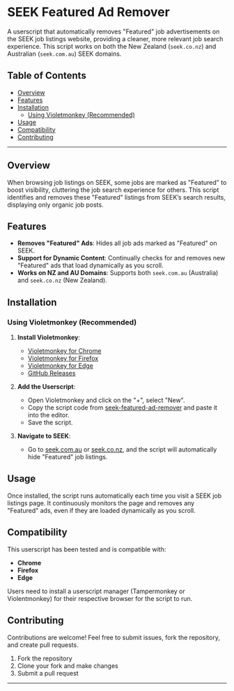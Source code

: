 # SEEK Featured Ad Remover

A userscript that automatically removes "Featured" job advertisements on the SEEK job listings website, providing a cleaner, more relevant job search experience. This script works on both the New Zealand (`seek.co.nz`) and Australian (`seek.com.au`) SEEK domains.

## Table of Contents

- [Overview](#overview)
- [Features](#features)
- [Installation](#installation)
  - [Using Violetmonkey (Recommended)](#using-violetmonkey-recommended)
- [Usage](#usage)
- [Compatibility](#compatibility)
- [Contributing](#contributing)

---

## Overview

When browsing job listings on SEEK, some jobs are marked as "Featured" to boost visibility, cluttering the job search experience for others. This script identifies and removes these "Featured" listings from SEEK’s search results, displaying only organic job posts.

## Features

- **Removes "Featured" Ads**: Hides all job ads marked as "Featured" on SEEK.
- **Support for Dynamic Content**: Continually checks for and removes new "Featured" ads that load dynamically as you scroll.
- **Works on NZ and AU Domains**: Supports both `seek.com.au` (Australia) and `seek.co.nz` (New Zealand).

## Installation

### Using Violetmonkey (Recommended)

1. **Install Violetmonkey**:
   - [Violetmonkey for Chrome](https://chrome.google.com/webstore/detail/violent-monkey/jinjaccalgkegednnccohejagnlnfdag)
   - [Violetmonkey for Firefox](https://addons.mozilla.org/en-US/firefox/addon/violentmonkey/)
   - [Violetmonkey for Edge](https://microsoftedge.microsoft.com/addons/detail/eeagobfjdenkkddmbclomhiblgggliao)
   - [GitHub Releases](https://github.com/violentmonkey/violentmonkey/releases)

2. **Add the Userscript**:
   - Open Violetmonkey and click on the "+", select "New".
   - Copy the script code from [seek-featured-ad-remover](https://github.com/your-repo/seek-featured-ad-remover) and paste it into the editor.
   - Save the script.

3. **Navigate to SEEK**:
   - Go to [seek.com.au](https://www.seek.com.au) or [seek.co.nz](https://www.seek.co.nz), and the script will automatically hide "Featured" job listings.

## Usage

Once installed, the script runs automatically each time you visit a SEEK job listings page. It continuously monitors the page and removes any "Featured" ads, even if they are loaded dynamically as you scroll.

## Compatibility

This userscript has been tested and is compatible with:

- **Chrome**
- **Firefox**
- **Edge**

Users need to install a userscript manager (Tampermonkey or Violentmonkey) for their respective browser for the script to run.

## Contributing

Contributions are welcome! Feel free to submit issues, fork the repository, and create pull requests.

1. Fork the repository
2. Clone your fork and make changes
3. Submit a pull request

---
